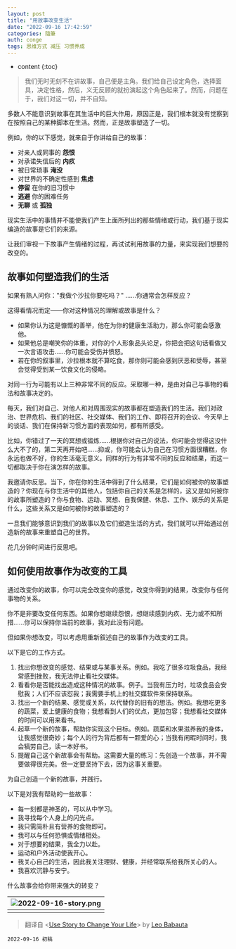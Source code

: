 ```yaml
---
layout: post
title: "用故事改变生活"
date: "2022-09-16 17:42:59"
categories: 隨筆
auth: conge
tags: 思维方式 减压 习惯养成
---
```

* content
  {:toc}

> 我们无时无刻不在讲故事，自己便是主角。我们给自己设定角色，选择面具，决定性格，然后，义无反顾的就扮演起这个角色起来了。然而，问题在于，我们对这一切，并不自知。

多数人不能意识到故事在其生活中的巨大作用，原因正是，我们根本就没有觉察到在按照自己的某种脚本在生活。然而，正是故事塑造了一切。

例如，你的以下感觉，就来自于你讲给自己的故事：

* 对亲人或同事的 __怨恨__
* 对承诺失信后的 __内疚__
* 被日常琐事 __淹没__
* 对世界的不确定性感到 __焦虑__
* __停留__ 在你的旧习惯中
* __逃避__ 你的困难任务
* __无聊__ 或 __孤独__




现实生活中的事情并不能使我们产生上面所列出的那些情绪或行动，我们基于现实编造的故事是它们的来源。

让我们审视一下故事产生情绪的过程，再试试利用故事的力量，来实现我们想要的改变的。

## 故事如何塑造我们的生活

如果有熟人问你："我做个沙拉你要吃吗？" ......你通常会怎样反应？

这得看情况而定——你对这种情况的理解或故事是什么？

* 如果你认为这是慷慨的善举，他在为你的健康生活助力，那么你可能会感激他。
* 如果他总是嘲笑你的体重，对你的个人形象品头论足，你把会把这句话看做又一次言语攻击......你可能会受伤并愤怒。
* 若在你的叙事里，沙拉根本就不算吃食，那你则可能会感到厌恶和受辱，甚至会觉得受到某一饮食文化的侵略。

对同一行为可能有以上三种非常不同的反应。采取哪一种，是由对自己与事物的看法和故事决定的。

每天，我们对自己、对他人和对周围现实的故事都在塑造我们的生活。我们对政治、世界危机、我们的社区、社交媒体、我们的工作、即将召开的会议、今天早上的谈话、我们在保持新习惯方面的表现如何，都有所感受。

比如，你错过了一天的冥想或锻炼......根据你对自己的说法，你可能会觉得这没什么大不了的，第二天再开始吧......抑或，你可能会认为自己在习惯方面很糟糕，你永远也做不好，你的生活毫无意义。同样的行为有非常不同的反应和结果，而这一切都取决于你在演怎样的故事。

我邀请你反思。当下，你在你的生活中得到了什么结果，它们是如何被你的故事塑造的？你现在与你生活中的其他人，包括你自己的关系是怎样的，这又是如何被你的故事所塑造的？你与食物、运动、冥想、自我保健、休息、工作、娱乐的关系是什么，这些关系又是如何被你的故事塑造的？

一旦我们能够意识到我们的故事以及它们塑造生活的方式，我们就可以开始通过创造新的故事来重塑自己的世界。

花几分钟时间进行反思吧。

## 如何使用故事作为改变的工具

通过改变你的故事，你可以完全改变你的感觉，改变你得到的结果，改变你与任何事物的关系。

你不是非要改变任何东西。如果你想继续怨恨，想继续感到内疚、无力或不知所措......你可以保持你当前的故事，我对此没有问题。

但如果你想改变，可以考虑用重新叙述自己的故事作为改变的工具。

以下是它的工作方式。

1. 找出你想改变的感觉、结果或与某事关系。例如。我吃了很多垃圾食品，我经常感到挫败，我无法停止看社交媒体。
2. 看看你是否能找出造成这种情况的故事。例子。当我有压力时，垃圾食品会安慰我；人们不应该怼我；我需要手机上的社交媒软件来保持联系。
3. 找出一个新的结果、感觉或关系，以代替你的旧有的想法。例如。我想吃更多的蔬菜，爱上健康的食物；我想看到人们的优点，更加包容；我想看社交媒体的时间可以用来看书。
4. 起草一个新的故事，帮助你实现这个目标。例如。蔬菜和水果滋养我的身体，让我感觉很奇妙；每个人的行为背后都有一颗爱的心；当我有闲暇时间时，我会犒劳自己，读一本好书。
5. 提醒自己这个新故事会有帮助。这需要大量的练习：先创造一个故事，并不需要做得很完美。但一定要坚持下去，因为这事关重要。

为自己创造一个新的故事，并践行。

以下是对我有帮助的一些故事：

* 每一刻都是神圣的，可以从中学习。
* 我寻找每个人身上的闪光点。
* 我只需简朴且有营养的食物即可。
* 我可以与任何恐惧或情绪相处。
* 对于想要的结果，我全力以赴。
* 运动和户外活动使我开心。
* 我关心自己的生活，因此我关注理财、健康，并经常联系给我所关心的人。
* 我喜欢沉静与安宁。

什么故事会给你带来强大的转变？


| ![2022-09-16-story.png](https://s2.loli.net/2022/09/17/YyamMUKApt6F34s.png) |
| :-------------------------------------------------------------------------: |
|      |

> 翻译自 <[Use Story to Change Your Life](https://zenhabits.net/stories/)> by [Leo Babauta](https://leobabauta.com/)

```
2022-09-16 初稿
```
